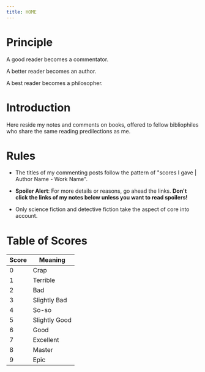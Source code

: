 ```yaml
---
title: HOME
---
```


# Principle
A good reader becomes a commentator.

A better reader becomes an author.

A best reader becomes a philosopher.

# Introduction
Here reside my notes and comments on books, offered to fellow bibliophiles who share the same reading predilections as me.

# Rules
+ The titles of my commenting posts follow the pattern of "scores I gave \| Author Name - Work Name".

+ **Spoiler Alert**: For more details or reasons, go ahead the links. **Don't click the links of my notes below unless you want to read spoilers!**

+ Only science fiction and detective fiction take the aspect of core into account.

# Table of Scores

| Score | Meaning |
| ----- | ------- |
|   0   |  Crap   |
|   1   |  Terrible  |
|   2   |  Bad    |
|   3   | Slightly Bad |
|   4   | So-so |
|   5   | Slightly Good |
|   6   |  Good   |
|   7   |  Excellent |
|   8   |  Master |
|   9   |  Epic   |
